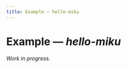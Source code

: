 ```yaml
---
title: Example — hello-miku
---
```



Example — _hello-miku_
======================

_Work in progress._
